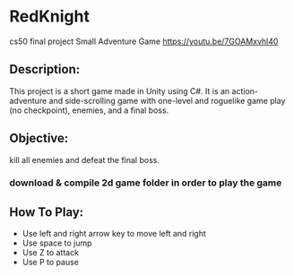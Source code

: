 # RedKnight
cs50 final project
Small Adventure Game
https://youtu.be/7GOAMxvhl40
## Description:

This project is a short game made in Unity using C#.
It is an action-adventure and side-scrolling game with one-level and roguelike game play (no checkpoint), enemies, and a final boss.

## Objective:

kill all enemies and defeat the final boss.

### download & compile 2d game folder in order to play the game

## How To Play:

- Use left and right arrow key to move left and right
- Use space to jump
- Use Z to attack
- Use P to pause

